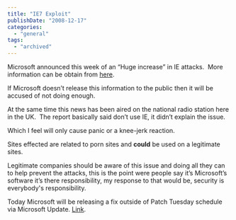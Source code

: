 ```yaml
---
title: "IE7 Exploit"
publishDate: "2008-12-17"
categories: 
  - "general"
tags:
  - "archived"
---
```


Microsoft announced this week of an “Huge increase” in IE attacks.  More information can be obtain from [here](https://www.pcpro.co.uk/news/242970/microsoft-sees-huge-increase-in-ie-attacks.html).

If Microsoft doesn’t release this information to the public then it will be accused of not doing enough.

At the same time this news has been aired on the national radio station here in the UK.  The report basically said don’t use IE, it didn’t explain the issue.

Which I feel will only cause panic or a knee-jerk reaction.

Sites effected are related to porn sites and **could** be used on a legitimate sites. 

Legitimate companies should be aware of this issue and doing all they can to help prevent the attacks, this is the point were people say it’s Microsoft’s software it’s there responsibility, my response to that would be, security is everybody's responsibility.

Today Microsoft will be releasing a fix outside of Patch Tuesday schedule via Microsoft Update. [Link](https://www.pcpro.co.uk/news/243393/microsoft-pushes-emergency-patch-for-internet-explorer.html).
